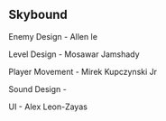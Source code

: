 ## Skybound

Enemy Design - Allen le

Level Design - Mosawar Jamshady

Player Movement - Mirek Kupczynski Jr

Sound Design - 

UI - Alex Leon-Zayas
